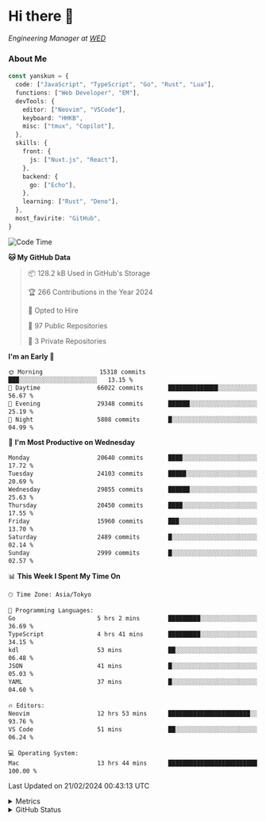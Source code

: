# Hi there&nbsp;:wave:

<!-- ![Alt text](https://spotify-recently-played-readme.vercel.app/api?user=31kynbuubkiu3r4qh4hjuaglhfay) -->

_Engineering Manager at [WED](https://github.com/wedinc)_

### About Me

```ts
const yanskun = {
  code: ["JavaScript", "TypeScript", "Go", "Rust", "Lua"],
  functions: ["Web Developer", "EM"],
  devTools: {
    editor: ["Neovim", "VSCode"],
    keyboard: "HHKB",
    misc: ["tmux", "Copilot"],
  },
  skills: {
    front: {
      js: ["Nuxt.js", "React"],
    },
    backend: {
      go: ["Echo"],
    },
    learning: ["Rust", "Deno"],
  },
  most_favirite: "GitHub",
}
```

<!--START_SECTION:waka-->
![Code Time](http://img.shields.io/badge/Code%20Time-700%20hrs%2047%20mins-blue)

**🐱 My GitHub Data** 

> 📦 128.2 kB Used in GitHub's Storage 
 > 
> 🏆 266 Contributions in the Year 2024
 > 
> 💼 Opted to Hire
 > 
> 📜 97 Public Repositories 
 > 
> 🔑 3 Private Repositories 
 > 
**I'm an Early 🐤** 

```text
🌞 Morning                15318 commits       ███░░░░░░░░░░░░░░░░░░░░░░   13.15 % 
🌆 Daytime                66022 commits       ██████████████░░░░░░░░░░░   56.67 % 
🌃 Evening                29348 commits       ██████░░░░░░░░░░░░░░░░░░░   25.19 % 
🌙 Night                  5808 commits        █░░░░░░░░░░░░░░░░░░░░░░░░   04.99 % 
```
📅 **I'm Most Productive on Wednesday** 

```text
Monday                   20640 commits       ████░░░░░░░░░░░░░░░░░░░░░   17.72 % 
Tuesday                  24103 commits       █████░░░░░░░░░░░░░░░░░░░░   20.69 % 
Wednesday                29855 commits       ██████░░░░░░░░░░░░░░░░░░░   25.63 % 
Thursday                 20450 commits       ████░░░░░░░░░░░░░░░░░░░░░   17.55 % 
Friday                   15960 commits       ███░░░░░░░░░░░░░░░░░░░░░░   13.70 % 
Saturday                 2489 commits        █░░░░░░░░░░░░░░░░░░░░░░░░   02.14 % 
Sunday                   2999 commits        █░░░░░░░░░░░░░░░░░░░░░░░░   02.57 % 
```


📊 **This Week I Spent My Time On** 

```text
🕑︎ Time Zone: Asia/Tokyo

💬 Programming Languages: 
Go                       5 hrs 2 mins        █████████░░░░░░░░░░░░░░░░   36.69 % 
TypeScript               4 hrs 41 mins       █████████░░░░░░░░░░░░░░░░   34.15 % 
kdl                      53 mins             ██░░░░░░░░░░░░░░░░░░░░░░░   06.48 % 
JSON                     41 mins             █░░░░░░░░░░░░░░░░░░░░░░░░   05.03 % 
YAML                     37 mins             █░░░░░░░░░░░░░░░░░░░░░░░░   04.60 % 

🔥 Editors: 
Neovim                   12 hrs 53 mins      ███████████████████████░░   93.76 % 
VS Code                  51 mins             ██░░░░░░░░░░░░░░░░░░░░░░░   06.24 % 

💻 Operating System: 
Mac                      13 hrs 44 mins      █████████████████████████   100.00 % 
```


 Last Updated on 21/02/2024 00:43:13 UTC
<!--END_SECTION:waka-->

<details>
  <summary>Metrics</summary>
  <img src="https://github.com/yanskun/yanskun/blob/main/github-metrics.svg" alt="Metrics">
</details>

<details>
  <summary>GitHub Status</summary>
  <picture>
    <source media="(prefers-color-scheme: dark)" srcset="https://raw.githubusercontent.com/yanskun/yanskun/master/profile-summary-card-output/nord_dark/0-profile-details.svg">
   <img src="https://raw.githubusercontent.com/yanskun/yanskun/master/profile-summary-card-output/default/0-profile-details.svg">
  </picture>
  <br>
  <picture>
    <source media="(prefers-color-scheme: dark)" srcset="https://raw.githubusercontent.com/yanskun/yanskun/master/profile-summary-card-output/nord_dark/1-repos-per-language.svg">
   <img src="https://raw.githubusercontent.com/yanskun/yanskun/master/profile-summary-card-output/default/1-repos-per-language.svg">
  </picture>
  <picture>
    <source media="(prefers-color-scheme: dark)" srcset="https://raw.githubusercontent.com/yanskun/yanskun/master/profile-summary-card-output/nord_dark/2-most-commit-language.svg">
   <img src="https://raw.githubusercontent.com/yanskun/yanskun/master/profile-summary-card-output/default/2-most-commit-language.svg">
  </picture>
  <br>
  <picture>
    <source media="(prefers-color-scheme: dark)" srcset="https://raw.githubusercontent.com/yanskun/yanskun/master/profile-summary-card-output/nord_dark/3-stats.svg">
   <img src="https://raw.githubusercontent.com/yanskun/yanskun/master/profile-summary-card-output/default/3-stats.svg">
  </picture>
  <picture>
    <source media="(prefers-color-scheme: dark)" srcset="https://raw.githubusercontent.com/yanskun/yanskun/master/profile-summary-card-output/nord_dark/4-productive-time.svg">
   <img src="https://raw.githubusercontent.com/yanskun/yanskun/master/profile-summary-card-output/default/4-productive-time.svg">
  </picture>
</details>
